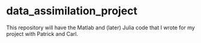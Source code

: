 # data_assimilation_project

This repository will have the Matlab and (later) Julia code that I wrote for my project with Patrick and Carl. 
